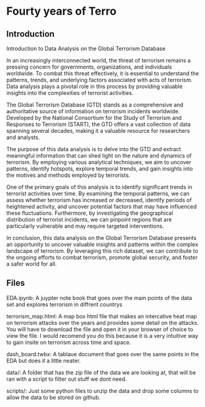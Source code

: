 # Fourty years of Terro

## Introduction
Introduction to Data Analysis on the Global Terrorism Database

In an increasingly interconnected world, the threat of terrorism remains a pressing concern for governments, organizations, and individuals worldwide. To combat this threat effectively, it is essential to understand the patterns, trends, and underlying factors associated with acts of terrorism. Data analysis plays a pivotal role in this process by providing valuable insights into the complexities of terrorist activities.

The Global Terrorism Database (GTD) stands as a comprehensive and authoritative source of information on terrorism incidents worldwide. Developed by the National Consortium for the Study of Terrorism and Responses to Terrorism (START), the GTD offers a vast collection of data spanning several decades, making it a valuable resource for researchers and analysts.

The purpose of this data analysis is to delve into the GTD and extract meaningful information that can shed light on the nature and dynamics of terrorism. By employing various analytical techniques, we aim to uncover patterns, identify hotspots, explore temporal trends, and gain insights into the motives and methods employed by terrorists.

One of the primary goals of this analysis is to identify significant trends in terrorist activities over time. By examining the temporal patterns, we can assess whether terrorism has increased or decreased, identify periods of heightened activity, and uncover potential factors that may have influenced these fluctuations. Furthermore, by investigating the geographical distribution of terrorist incidents, we can pinpoint regions that are particularly vulnerable and may require targeted interventions.

In conclusion, this data analysis on the Global Terrorism Database presents an opportunity to uncover valuable insights and patterns within the complex landscape of terrorism. By leveraging this rich dataset, we can contribute to the ongoing efforts to combat terrorism, promote global security, and foster a safer world for all.


## Files 

EDA.ipynb: A juypter note book that goes over the main points of the data set and explores terrorism in diffrent countrys

terrorism_map.html: A map box html file that makes an intercative heat map on terrorism attacks over the years and provides some detail on the attacks. You will have to download the file and open it in your browser of choice to view the file. I would recomend you do this because it is a very intuitive way to gain insite on terrorism across time and space.


dash_board.twbx: A tablaue document that goes over the same points in the EDA but does it a little neater.

data/: A folder that has the zip file of the data we are looking at, that will be ran with a script to filter out stuff we dont need.

scripts/: Just some python files to unzip the data and drop some columns to allow the data to be stored on github.




